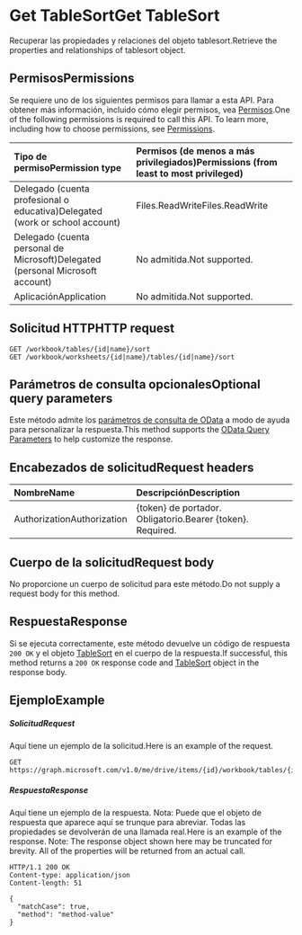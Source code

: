 # <a name="get-tablesort"></a><span data-ttu-id="48e07-101">Get TableSort</span><span class="sxs-lookup"><span data-stu-id="48e07-101">Get TableSort</span></span>

<span data-ttu-id="48e07-102">Recuperar las propiedades y relaciones del objeto tablesort.</span><span class="sxs-lookup"><span data-stu-id="48e07-102">Retrieve the properties and relationships of tablesort object.</span></span>
## <a name="permissions"></a><span data-ttu-id="48e07-103">Permisos</span><span class="sxs-lookup"><span data-stu-id="48e07-103">Permissions</span></span>
<span data-ttu-id="48e07-p101">Se requiere uno de los siguientes permisos para llamar a esta API. Para obtener más información, incluido cómo elegir permisos, vea [Permisos](../../../concepts/permissions_reference.md).</span><span class="sxs-lookup"><span data-stu-id="48e07-p101">One of the following permissions is required to call this API. To learn more, including how to choose permissions, see [Permissions](../../../concepts/permissions_reference.md).</span></span>

|<span data-ttu-id="48e07-106">Tipo de permiso</span><span class="sxs-lookup"><span data-stu-id="48e07-106">Permission type</span></span>      | <span data-ttu-id="48e07-107">Permisos (de menos a más privilegiados)</span><span class="sxs-lookup"><span data-stu-id="48e07-107">Permissions (from least to most privileged)</span></span>              |
|:--------------------|:---------------------------------------------------------|
|<span data-ttu-id="48e07-108">Delegado (cuenta profesional o educativa)</span><span class="sxs-lookup"><span data-stu-id="48e07-108">Delegated (work or school account)</span></span> | <span data-ttu-id="48e07-109">Files.ReadWrite</span><span class="sxs-lookup"><span data-stu-id="48e07-109">Files.ReadWrite</span></span>    |
|<span data-ttu-id="48e07-110">Delegado (cuenta personal de Microsoft)</span><span class="sxs-lookup"><span data-stu-id="48e07-110">Delegated (personal Microsoft account)</span></span> | <span data-ttu-id="48e07-111">No admitida.</span><span class="sxs-lookup"><span data-stu-id="48e07-111">Not supported.</span></span>    |
|<span data-ttu-id="48e07-112">Aplicación</span><span class="sxs-lookup"><span data-stu-id="48e07-112">Application</span></span> | <span data-ttu-id="48e07-113">No admitida.</span><span class="sxs-lookup"><span data-stu-id="48e07-113">Not supported.</span></span> |

## <a name="http-request"></a><span data-ttu-id="48e07-114">Solicitud HTTP</span><span class="sxs-lookup"><span data-stu-id="48e07-114">HTTP request</span></span>
<!-- { "blockType": "ignored" } -->
```http
GET /workbook/tables/{id|name}/sort
GET /workbook/worksheets/{id|name}/tables/{id|name}/sort
```
## <a name="optional-query-parameters"></a><span data-ttu-id="48e07-115">Parámetros de consulta opcionales</span><span class="sxs-lookup"><span data-stu-id="48e07-115">Optional query parameters</span></span>
<span data-ttu-id="48e07-116">Este método admite los [parámetros de consulta de OData](http://developer.microsoft.com/en-us/graph/docs/overview/query_parameters) a modo de ayuda para personalizar la respuesta.</span><span class="sxs-lookup"><span data-stu-id="48e07-116">This method supports the [OData Query Parameters](http://developer.microsoft.com/en-us/graph/docs/overview/query_parameters) to help customize the response.</span></span>

## <a name="request-headers"></a><span data-ttu-id="48e07-117">Encabezados de solicitud</span><span class="sxs-lookup"><span data-stu-id="48e07-117">Request headers</span></span>
| <span data-ttu-id="48e07-118">Nombre</span><span class="sxs-lookup"><span data-stu-id="48e07-118">Name</span></span>      |<span data-ttu-id="48e07-119">Descripción</span><span class="sxs-lookup"><span data-stu-id="48e07-119">Description</span></span>|
|:----------|:----------|
| <span data-ttu-id="48e07-120">Authorization</span><span class="sxs-lookup"><span data-stu-id="48e07-120">Authorization</span></span>  | <span data-ttu-id="48e07-p102">{token} de portador. Obligatorio.</span><span class="sxs-lookup"><span data-stu-id="48e07-p102">Bearer {token}. Required.</span></span> |

## <a name="request-body"></a><span data-ttu-id="48e07-123">Cuerpo de la solicitud</span><span class="sxs-lookup"><span data-stu-id="48e07-123">Request body</span></span>
<span data-ttu-id="48e07-124">No proporcione un cuerpo de solicitud para este método.</span><span class="sxs-lookup"><span data-stu-id="48e07-124">Do not supply a request body for this method.</span></span>

## <a name="response"></a><span data-ttu-id="48e07-125">Respuesta</span><span class="sxs-lookup"><span data-stu-id="48e07-125">Response</span></span>

<span data-ttu-id="48e07-126">Si se ejecuta correctamente, este método devuelve un código de respuesta `200 OK` y el objeto [TableSort](../resources/tablesort.md) en el cuerpo de la respuesta.</span><span class="sxs-lookup"><span data-stu-id="48e07-126">If successful, this method returns a `200 OK` response code and [TableSort](../resources/tablesort.md) object in the response body.</span></span>
## <a name="example"></a><span data-ttu-id="48e07-127">Ejemplo</span><span class="sxs-lookup"><span data-stu-id="48e07-127">Example</span></span>
##### <a name="request"></a><span data-ttu-id="48e07-128">Solicitud</span><span class="sxs-lookup"><span data-stu-id="48e07-128">Request</span></span>
<span data-ttu-id="48e07-129">Aquí tiene un ejemplo de la solicitud.</span><span class="sxs-lookup"><span data-stu-id="48e07-129">Here is an example of the request.</span></span>
<!-- {
  "blockType": "request",
  "name": "get_tablesort"
}-->
```http
GET https://graph.microsoft.com/v1.0/me/drive/items/{id}/workbook/tables/{id|name}/sort
```
##### <a name="response"></a><span data-ttu-id="48e07-130">Respuesta</span><span class="sxs-lookup"><span data-stu-id="48e07-130">Response</span></span>
<span data-ttu-id="48e07-p103">Aquí tiene un ejemplo de la respuesta. Nota: Puede que el objeto de respuesta que aparece aquí se trunque para abreviar. Todas las propiedades se devolverán de una llamada real.</span><span class="sxs-lookup"><span data-stu-id="48e07-p103">Here is an example of the response. Note: The response object shown here may be truncated for brevity. All of the properties will be returned from an actual call.</span></span>
<!-- {
  "blockType": "response",
  "truncated": true,
  "@odata.type": "microsoft.graph.tableSort"
} -->
```http
HTTP/1.1 200 OK
Content-type: application/json
Content-length: 51

{
  "matchCase": true,
  "method": "method-value"
}
```

<!-- uuid: 8fcb5dbc-d5aa-4681-8e31-b001d5168d79
2015-10-25 14:57:30 UTC -->
<!-- {
  "type": "#page.annotation",
  "description": "Get TableSort",
  "keywords": "",
  "section": "documentation",
  "tocPath": ""
}-->